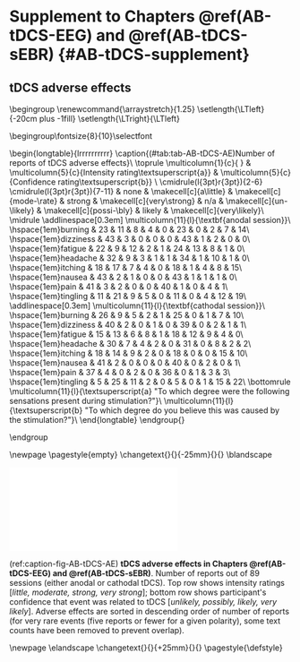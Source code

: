 


# Supplement to Chapters \@ref(AB-tDCS-EEG) and \@ref(AB-tDCS-sEBR) {#AB-tDCS-supplement}


## tDCS adverse effects

\begingroup
\renewcommand{\arraystretch}{1.25}
\setlength{\LTleft}{-20cm plus -1fill}
\setlength{\LTright}{\LTleft}

\begingroup\fontsize{8}{10}\selectfont

\begin{longtable}{lrrrrrrrrrr}
\caption{(\#tab:tab-AB-tDCS-AE)Number of reports of tDCS adverse effects}\\
\toprule
\multicolumn{1}{c}{ } & \multicolumn{5}{c}{Intensity rating\textsuperscript{a}} & \multicolumn{5}{c}{Confidence rating\textsuperscript{b}} \\
\cmidrule(l{3pt}r{3pt}){2-6} \cmidrule(l{3pt}r{3pt}){7-11}
  & none & \makecell[c]{a\\little} & \makecell[c]{mode-\\rate} & strong & \makecell[c]{very\\strong} & n/a & \makecell[c]{un-\\likely} & \makecell[c]{possi-\\bly} & likely & \makecell[c]{very\\likely}\\
\midrule
\addlinespace[0.3em]
\multicolumn{11}{l}{\textbf{anodal session}}\\
\hspace{1em}burning & 23 & 11 & 8 & 4 & 0 & 23 & 0 & 2 & 7 & 14\\
\hspace{1em}dizziness & 43 & 3 & 0 & 0 & 0 & 43 & 1 & 2 & 0 & 0\\
\hspace{1em}fatigue & 22 & 9 & 12 & 2 & 1 & 24 & 13 & 8 & 1 & 0\\
\hspace{1em}headache & 32 & 9 & 3 & 1 & 1 & 34 & 1 & 10 & 1 & 0\\
\hspace{1em}itching & 18 & 17 & 7 & 4 & 0 & 18 & 1 & 4 & 8 & 15\\
\hspace{1em}nausea & 43 & 2 & 1 & 0 & 0 & 43 & 1 & 1 & 1 & 0\\
\hspace{1em}pain & 41 & 3 & 2 & 0 & 0 & 40 & 1 & 0 & 4 & 1\\
\hspace{1em}tingling & 11 & 21 & 9 & 5 & 0 & 11 & 0 & 4 & 12 & 19\\
\addlinespace[0.3em]
\multicolumn{11}{l}{\textbf{cathodal session}}\\
\hspace{1em}burning & 26 & 9 & 5 & 2 & 1 & 25 & 0 & 1 & 7 & 10\\
\hspace{1em}dizziness & 40 & 2 & 0 & 1 & 0 & 39 & 0 & 2 & 1 & 1\\
\hspace{1em}fatigue & 15 & 13 & 6 & 8 & 1 & 18 & 12 & 9 & 4 & 0\\
\hspace{1em}headache & 30 & 7 & 4 & 2 & 0 & 31 & 0 & 8 & 2 & 2\\
\hspace{1em}itching & 18 & 14 & 9 & 2 & 0 & 18 & 0 & 0 & 15 & 10\\
\hspace{1em}nausea & 41 & 2 & 0 & 0 & 0 & 40 & 0 & 2 & 0 & 1\\
\hspace{1em}pain & 37 & 4 & 0 & 2 & 0 & 36 & 0 & 1 & 3 & 3\\
\hspace{1em}tingling & 5 & 25 & 11 & 2 & 0 & 5 & 0 & 1 & 15 & 22\\
\bottomrule
\multicolumn{11}{l}{\textsuperscript{a} "To which degree were the following sensations present during stimulation?"}\\
\multicolumn{11}{l}{\textsuperscript{b} "To which degree do you believe this was caused by the stimulation?"}\\
\end{longtable}
\endgroup{}

\endgroup

\newpage
\pagestyle{empty}
\changetext{}{}{-25mm}{}{}
\blandscape

![(\#fig:fig-AB-tDCS-AE)(ref:caption-fig-AB-tDCS-AE)](AB_tDCS_files/figures/figure_S1_AE.pdf) 

(ref:caption-fig-AB-tDCS-AE) __tDCS adverse effects in Chapters \@ref(AB-tDCS-EEG) and \@ref(AB-tDCS-sEBR)__. Number of reports out of 89 sessions (either anodal or cathodal tDCS). Top row shows intensity ratings [_little, moderate, strong, very strong_]; bottom row shows participant's confidence that event was related to tDCS [_unlikely, possibly, likely, very likely_]. Adverse effects are sorted in descending order of number of reports (for very rare events (five reports or fewer for a given polarity), some text counts have been removed to prevent overlap).

\newpage
\elandscape
\changetext{}{}{+25mm}{}{}
\pagestyle{\defstyle}
